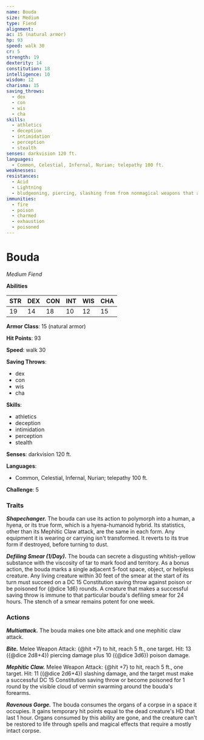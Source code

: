 ```yaml
---
name: Bouda
size: Medium
type: Fiend
alignment: 
ac: 15 (natural armor)
hp: 93
speed: walk 30
cr: 5
strength: 19
dexterity: 14
constitution: 18
intelligence: 10
wisdom: 12
charisma: 15
saving_throws:
  - dex
  - con
  - wis
  - cha
skills:
  - athletics
  - deception
  - intimidation
  - perception
  - stealth
senses: darkvision 120 ft.
languages:
  - Common, Celestial, Infernal, Nurian; telepathy 100 ft.
weaknesses:
resistances:
  - Acid
  - Lightning
  - bludgeoning, piercing, slashing from from nonmagical weapons that aren't silvered
immunities:
  - fire
  - poison
  - charmed
  - exhaustion
  - poisoned
---
```


# Bouda

*Medium Fiend*

**Abilities**

| STR | DEX | CON | INT | WIS | CHA |
| --- | --- | --- | --- | --- | --- |
| 19 | 14 | 18 | 10 | 12 | 15 |

**Armor Class**: 15 (natural armor)

**Hit Points**: 93

**Speed**: walk 30

**Saving Throws**:
  - dex
  - con
  - wis
  - cha

**Skills**:
  - athletics
  - deception
  - intimidation
  - perception
  - stealth

**Senses**: darkvision 120 ft.

**Languages**:
  - Common, Celestial, Infernal, Nurian; telepathy 100 ft.

**Challenge**: 5

### Traits
***Shapechanger.*** The bouda can use its action to polymorph into a human, a hyena, or its true form, which is a hyena-humanoid hybrid. Its statistics, other than its Mephitic Claw attack, are the same in each form. Any equipment it is wearing or carrying isn't transformed. It reverts to its true form if destroyed, before turning to dust.

***Defiling Smear (1/Day).*** The bouda can secrete a disgusting whitish-yellow substance with the viscosity of tar to mark food and territory. As a bonus action, the bouda marks a single adjacent 5-foot space, object, or helpless creature. Any living creature within 30 feet of the smear at the start of its turn must succeed on a DC 15 Constitution saving throw against poison or be poisoned for {@dice 1d6} rounds. A creature that makes a successful saving throw is immune to that particular bouda's defiling smear for 24 hours. The stench of a smear remains potent for one week.

### Actions
***Multiattack.*** The bouda makes one bite attack and one mephitic claw attack.

***Bite.*** Melee Weapon Attack: {@hit +7} to hit, reach 5 ft., one target. Hit: 13 ({@dice 2d8+4}) piercing damage plus 10 ({@dice 3d6}) poison damage.

***Mephitic Claw.*** Melee Weapon Attack: {@hit +7} to hit, reach 5 ft., one target. Hit: 11 ({@dice 2d6+4}) slashing damage, and the target must make a successful DC 15 Constitution saving throw or become poisoned for 1 round by the visible cloud of vermin swarming around the bouda's forearms.

***Ravenous Gorge.*** The bouda consumes the organs of a corpse in a space it occupies. It gains temporary hit points equal to the dead creature's HD that last 1 hour. Organs consumed by this ability are gone, and the creature can't be restored to life through spells and magical effects that require a mostly intact corpse.

